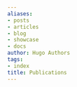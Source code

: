 ```yaml
---
aliases:
- posts
- articles
- blog
- showcase
- docs
author: Hugo Authors
tags:
- index
title: Publications
---
```

